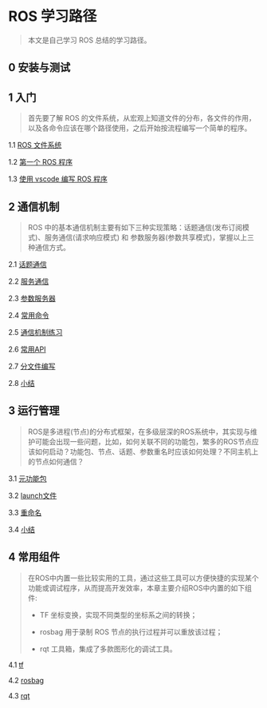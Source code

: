 # ROS 学习路径

> 本文是自己学习 ROS 总结的学习路径。

## 0 安装与测试



## 1 入门

> 首先要了解 ROS 的文件系统，从宏观上知道文件的分布，各文件的作用，以及各命令应该在哪个路径使用，之后开始按流程编写一个简单的程序。

1.1 [ROS 文件系统](file/1.1ROS文件系统.md)

1.2 [第一个 ROS 程序](file/1.2第一个ROS程序.md)

1.3 [使用 vscode 编写 ROS 程序](file/1.3使用vscode编写ROS程序.md) 

## 2 通信机制

> ROS 中的基本通信机制主要有如下三种实现策略：话题通信(发布订阅模式)、服务通信(请求响应模式) 和 参数服务器(参数共享模式)，掌握以上三种通信方式。

2.1 [话题通信](file/2.1话题通信.md)

2.2 [服务通信](file/2.2服务通信.md)

2.3 [参数服务器](file/2.3参数服务器.md)

2.4 [常用命令](file/2.4常用命令.md)

2.5 [通信机制练习](file/2.5通信机制练习.md)

2.6 [常用API](file/2.6常用API.md)

2.7 [分文件编写](file/2.7分文件编写.md)

2.8 [小结](file/2.8小结.md)

## 3 运行管理

> ROS是多进程(节点)的分布式框架，在多级层深的ROS系统中，其实现与维护可能会出现一些问题，比如，如何关联不同的功能包，繁多的ROS节点应该如何启动？功能包、节点、话题、参数重名时应该如何处理？不同主机上的节点如何通信？

3.1 [元功能包](file/3.1元功能包.md)

3.2 [launch文件](file/3.2launch文件.md)

3.3 [重命名](file/3.3重命名.md)

3.4 [小结](file/3.4小结.md)

## 4 常用组件

> 在ROS中内置一些比较实用的工具，通过这些工具可以方便快捷的实现某个功能或调试程序，从而提高开发效率，本章主要介绍ROS中内置的如下组件:
>
> - TF 坐标变换，实现不同类型的坐标系之间的转换；
>
> - rosbag 用于录制 ROS 节点的执行过程并可以重放该过程；
>
> - rqt 工具箱，集成了多款图形化的调试工具。

4.1 [tf](file/4.1tf.md)

4.2 [rosbag](file/4.2rosbag.md)

4.3 [rqt](file/4.3rqt.md)

